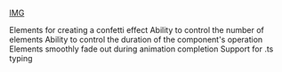 [IMG](https://github.com/brgman/shapes/blob/master/landing/public/presentation.gif)

Elements for creating a confetti effect
Ability to control the number of elements
Ability to control the duration of the component's operation
Elements smoothly fade out during animation completion
Support for .ts typing
